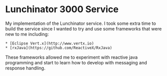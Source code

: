 #  Lunchinator 3000 Service

My implementation of the Lunchinator service. I took some extra time to build the service since I wanted to try and use some frameworks that were new to me including:

```
* [Eclipse Vert.x](http://www.vertx.io)
* [rxJava](https://github.com/ReactiveX/RxJava)
```
These frameworks allowed me to experiment with reactive java programming and start to learn how to develop with messaging and response handling.